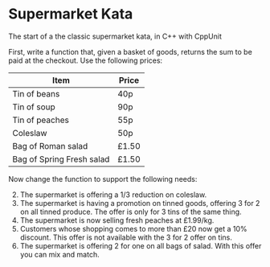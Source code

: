 # Supermarket Kata
The start of a the classic supermarket kata, in C++ with CppUnit

First, write a function that, given a basket of goods, returns the sum to be paid at the checkout.
Use the following prices:


Item | Price
-----------|---------
Tin of beans | 40p
Tin of soup	| 90p
Tin of peaches | 55p
Coleslaw | 50p
Bag of Roman salad | £1.50
Bag of Spring Fresh salad | £1.50

Now change the function to support the following needs:

2.	The supermarket is offering a 1/3 reduction on coleslaw. 
3.	The supermarket is having a promotion on tinned goods, offering 3 for 2 on all tinned produce. The offer is only for 3 tins of the same thing. 
4.	The supermarket is now selling fresh peaches at £1.99/kg.
5.	Customers whose shopping comes to more than £20 now get a 10% discount. This offer is not available with the 3 for 2 offer on tins.
6.	The supermarket is offering 2 for one on all bags of salad. With this offer you can mix and match. 
